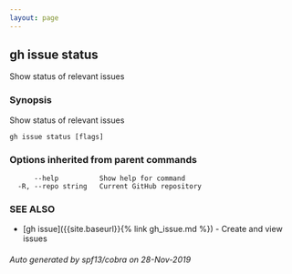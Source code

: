 ```yaml
---
layout: page
---
```


## gh issue status

Show status of relevant issues

### Synopsis

Show status of relevant issues

```
gh issue status [flags]
```

### Options inherited from parent commands

```
      --help          Show help for command
  -R, --repo string   Current GitHub repository
```

### SEE ALSO

* [gh issue]({{site.baseurl}}{% link gh_issue.md %})	 - Create and view issues

###### Auto generated by spf13/cobra on 28-Nov-2019
